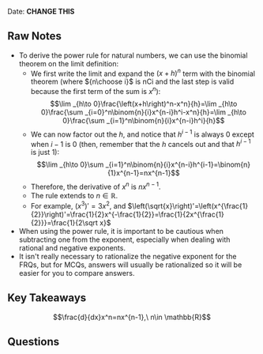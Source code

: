 Date: **CHANGE THIS**

## Raw Notes

- To derive the power rule for natural numbers, we can use the binomial theorem on the limit definition:
	- We first write the limit and expand the $(x+h)^n$ term with the binomial theorem (where ${n\choose i}$ is $\text{nCi}$ and the last step is valid because the first term of the sum is $x^n$): $$\lim _{h\to 0}\frac{\left(x+h\right)^n-x^n}{h}=\lim _{h\to 0}\frac{\sum _{i=0}^n\binom{n}{i}x^{n-i}h^i-x^n}{h}=\lim _{h\to 0}\frac{\sum _{i=1}^n\binom{n}{i}x^{n-i}h^i}{h}$$
	- We can now factor out the $h$, and notice that $h^{i-1}$ is always 0 except when $i-1$ is 0 (then, remember that the $h$ cancels out and that $h^{i-1}$ is just 1): $$\lim _{h\to 0}\sum _{i=1}^n\binom{n}{i}x^{n-i}h^{i-1}=\binom{n}{1}x^{n-1}=nx^{n-1}$$
	- Therefore, the derivative of $x^n$ is $nx^{n-1}$.
	- The rule extends to $n\in\mathbb{R}$.
	- For example, $\left(x^3\right)'=3x^2$, and $\left(\sqrt{x}\right)'=\left(x^{\frac{1}{2}}\right)'=\frac{1}{2}x^{-\frac{1}{2}}=\frac{1}{2x^{\frac{1}{2}}}=\frac{1}{2\sqrt x}$ 
- When using the power rule, it is important to be cautious when subtracting one from the exponent, especially when dealing with rational and negative exponents.
- It isn't really necessary to rationalize the negative exponent for the FRQs, but for MCQs, answers will usually be rationalized so it will be easier for you to compare answers.

## Key Takeaways

$$\frac{d}{dx}x^n=nx^{n-1},\ n\in \mathbb{R}$$

## Questions

